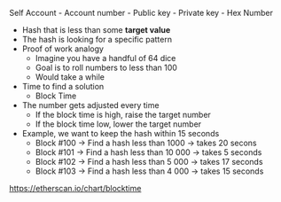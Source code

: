 Self Account
	- Account number
	- Public key
	- Private key
		- Hex Number

- Hash that is less than some **target value**
- The hash is looking for a specific pattern
- Proof of work analogy
	- Imagine you have a handful of 64 dice
	- Goal is to roll numbers to less than 100
	- Would take a while
- Time to find a solution
	- Block Time
- The number gets adjusted every time
	- If the block time is high, raise the target number
	- If the block time low, lower the target number
- Example, we want to keep the hash within 15 seconds
	- Block #100 -> Find a hash less than 1000 -> takes 20 secons
	- Block #101 -> Find a hash less than 10 000 -> takes 5 seconds
	- Block #102 -> Find a hash less than 5 000 -> takes 17 seconds
	- Block #103 -> Find a hash less than 4 000 -> takes 15 seconds

https://etherscan.io/chart/blocktime
	